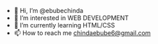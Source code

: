 - 👋 Hi, I’m @ebubechinda
- 👀 I’m interested in WEB DEVELOPMENT
- 🌱 I’m currently learning HTML/CSS
- 📫 How to reach me chindaebube6@gmail.com

<!---
ebubechinda/ebubechinda is a ✨ special ✨ repository because its `README.md` (this file) appears on your GitHub profile.
You can click the Preview link to take a look at your changes.
--->
